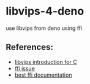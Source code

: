 # libvips-4-deno

use libvips from deno using ffi

## References:

- [libvips introduction for C](https://github.com/libvips/libvips/blob/master/doc/How-it-works.md)
- [ffi issue](https://github.com/denoland/deno/issues/17466)
- [best ffi documentation](https://denonomicon.deno.dev/)
